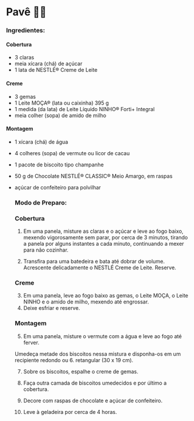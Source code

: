 # Pavê :woman_cook:

### Ingredientes:

#### Cobertura

- 3 claras
- meia xícara (chá) de açúcar
- 1 lata de NESTLÉ® Creme de Leite

#### Creme

- 3 gemas
- 1 Leite MOÇA® (lata ou caixinha) 395 g
- 1 medida (da lata) de Leite Líquido NINHO® Forti+ Integral
- meia colher (sopa) de amido de milho

#### Montagem

- 1 xícara (chá) de água

- 4 colheres (sopa) de vermute ou licor de cacau

- 1 pacote de biscoito tipo champanhe

- 50 g de Chocolate NESTLÉ® CLASSIC® Meio Amargo, em raspas

- açúcar de confeiteiro para polvilhar

  ### Modo de Preparo:

  ### Cobertura

  1. Em uma panela, misture as claras e o açúcar e leve ao fogo baixo, mexendo vigorosamente sem parar, por cerca de 3 minutos, tirando a panela por alguns instantes a cada minuto, continuando a mexer para não cozinhar.

  2. Transfira para uma batedeira e bata até dobrar de volume. Acrescente delicadamente o NESTLÉ Creme de Leite. Reserve.

  ### Creme

  3. Em uma panela, leve ao fogo baixo as gemas, o Leite MOÇA, o Leite NINHO e o amido de milho, mexendo até engrossar.
  4. Deixe esfriar e reserve.

  ### Montagem

  5. Em uma panela, misture o vermute com a água e leve ao fogo até ferver.

  Umedeça metade dos biscoitos nessa mistura e disponha-os em um recipiente redondo ou 6. retangular (30 x 19 cm).

  7. Sobre os biscoitos, espalhe o creme de gemas.

  8. Faça outra camada de biscoitos umedecidos e por último a cobertura.

  9. Decore com raspas de chocolate e açúcar de confeiteiro.

  10. Leve à geladeira por cerca de 4 horas.
